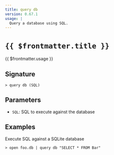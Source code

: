 ```yaml
---
title: query db
version: 0.67.1
usage: |
  Query a database using SQL.
---
```


# <code>{{ $frontmatter.title }}</code>

<div style='white-space: pre-wrap;'>{{ $frontmatter.usage }}</div>

## Signature

```> query db (SQL)```

## Parameters

 -  `SQL`: SQL to execute against the database

## Examples

Execute SQL against a SQLite database
```shell
> open foo.db | query db "SELECT * FROM Bar"
```
